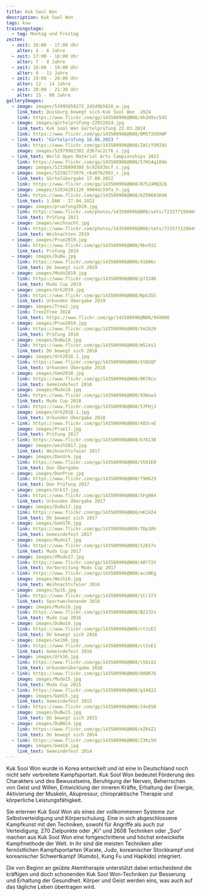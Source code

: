 ```yaml
---
title: Kuk Sool Won
description: Kuk Sool Won
tags: ksw
trainingstage:
  - tag: Montag und Freitag
zeiten:
  - zeit: 16:00 - 17:00 Uhr
    alter: 4 - 6 Jahre
  - zeit: 17:00 - 18:00 Uhr
    alter: 7 - 8 Jahre
  - zeit: 18:00 - 19:00 Uhr
    alter: 9 - 11 Jahre
  - zeit: 19:00 - 20:00 Uhr
    alter: 12 - 14 Jahre
  - zeit: 20:00 - 21:30 Uhr
    alter: 15 - 80 Jahre
galleryImages:
  - image: images/53995658272_2d2d9b5826_w.jpg
    link_text: Duisburg bewegt sich-Kuk Sool Won -2024
    link: https://www.flickr.com/gp/143500996@N08/4h2H9vc545
  - image: images/gürtelprüfung-22032024.jpg
    link_text: Kuk Sool Won Gürtelprüfung 22.03.2024
    link: https://www.flickr.com/gp/143500996@N08/DM5T2G9XWP
  - link_text: "Gürtelprüfung 16.06.2023 "
    link: https://www.flickr.com/gp/143500996@N08/ZACcY5MJ8S
    image: images/52979902382_d367ac2c76_c.jpg
  - link_text: World Open Material Arts Campionships 2022
    link: https://www.flickr.com/gp/143500996@N08/57HS4q104b
    image: images/52338899388_bc926d3bcf_c.jpg
  - image: images/52292773976_c6a07b2992_c.jpg
    link_text: Gürtelübergabe 17.08.2022
    link: https://www.flickr.com/gp/143500996@N08/07524MQ326
  - image: images/52034281126_9904dc59fa_h.jpg
    link: https://www.flickr.com/gp/143500996@N08/bZ5R60369A
    link_text: 1.DAN - 27.04.2022
  - image: images/pruefung2020.jpg
    link: https://www.flickr.com/photos/143500996@N08/sets/72157719946848586/
    link_text: Prüfung 2021
  - image: images/weihnacht.jpg
    link: https://www.flickr.com/photos/143500996@N08/sets/72157712804840162/
    link_text: Weihnachten 2019
  - image: images/Prue2019.jpg
    link: https://www.flickr.com/gp/143500996@N08/9bx932
    link_text: Prüfung 2019
  - image: images/DuBw.jpg
    link: https://www.flickr.com/gp/143500996@N08/41006c
    link_text: DU bewegt sich 2019
  - image: images/Mudo2019.jpg
    link: https://www.flickr.com/gp/143500996@N08/p73246
    link_text: Mudo Cup 2019
  - image: images/Urk2019.jpg
    link: https://www.flickr.com/gp/143500996@N08/NpG35S
    link_text: Urkunden Übergabe 2019
  - image: images/Tree2.jpg
    link: Tree2Tree 2018
    link_text: https://www.flickr.com/gp/143500996@N08/94X006
  - image: images/Prue2018.jpg
    link: https://www.flickr.com/gp/143500996@N08/Vm2620
    link_text: Prüfung 2018
  - image: images/DuBw18.jpg
    link: https://www.flickr.com/gp/143500996@N08/W524s1
    link_text: DU bewegt sich 2018
  - image: images/Urk2018.1.jpg
    link: https://www.flickr.com/gp/143500996@N08/XtN2QF
    link_text: Urkunden Übergabe 2018
  - image: images/Gem2018.jpg
    link: https://www.flickr.com/gp/143500996@N08/0R78cu
    link_text: Gemeindefest 2018
  - image: images/Mudo18.jpg
    link: https://www.flickr.com/gp/143500996@N08/93Wxw3
    link_text: Mudo Cup 2018
  - link: https://www.flickr.com/gp/143500996@N08/57PHjJ
    image: images/Urk2018.1.jpg
    link_text: Urkunden Übergabe 2018
  - link: https://www.flickr.com/gp/143500996@N08/483rxE
    image: images/Prue17.jpg
    link_text: Prüfung 2017
  - link: https://www.flickr.com/gp/143500996@N08/b78138
    image: images/weih2017.jpg
    link_text: Weihnachtsfeier 2017
  - image: images/DanUrk.jpg
    link: https://www.flickr.com/gp/143500996@N08/V591E0
    link_text: Dan Übergabe
  - image: images/DanPrue.jpg
    link: https://www.flickr.com/gp/143500996@N08/f9H629
    link_text: Dan Prüfung 2017
  - image: images/Urk17.jpg
    link: https://www.flickr.com/gp/143500996@N08/5Fg004
    link_text: Urkunden Übergabe 2017
  - image: images/DuBw17.jpg
    link: https://www.flickr.com/gp/143500996@N08/nK2424
    link_text: DU bewegt sich 2017
  - image: images/Gem17K.jpg
    link: https://www.flickr.com/gp/143500996@N08/fDp10h
    link_text: Gemeindefest 2017
  - image: images/Mudo17.jpg
    link: https://www.flickr.com/gp/143500996@N08/52657v
    link_text: Mudo Cup 2017
  - image: images/VMudo17.jpg
    link: https://www.flickr.com/gp/143500996@N08/48Y72X
    link_text: Vorbereitung Mudo Cup 2017
  - link: https://www.flickr.com/gp/143500996@N08/aczWEg
    image: images/Weih16.jpg
    link_text: Weihnachtsfeier 2016
  - image: images/Sp16.jpg
    link: https://www.flickr.com/gp/143500996@N08/1CrJ73
    link_text: Sportwochenende 2016
  - image: images/Mudo16.jpg
    link: https://www.flickr.com/gp/143500996@N08/B2232s
    link_text: Mudo Cup 2016
  - image: images/DuBw16.jpg
    link: https://www.flickr.com/gp/143500996@N08/ct2sE1
    link_text: DU bewegt sich 2016
  - image: images/Ge16K.jpg
    link: https://www.flickr.com/gp/143500996@N08/ct2sE1
    link_text: Gemeindefest 2016
  - image: images/Urk16.jpg
    link: https://www.flickr.com/gp/143500996@N08/c5QiX2
    link_text: Urkundenübergabe 2016
  - link: https://www.flickr.com/gp/143500996@N08/00QR76
    image: images/Mudo15.jpg
    link_text: Mudo Cup 2015
  - link: https://www.flickr.com/gp/143500996@N08/g14822
    image: images/Gem15.jpg
    link_text: Gemeindefest 2015
  - link: https://www.flickr.com/gp/143500996@N08/34v850
    image: images/DuBw15.jpg
    link_text: DU bewegt sich 2015
  - image: images/DuBW14.jpg
    link: https://www.flickr.com/gp/143500996@N08/eZ6VZ1
    link_text: DU bewegt sich 2014
  - link: https://www.flickr.com/gp/143500996@N08/Z3Kz5H
    image: images/Gem14.jpg
    link_text: Gemeindefest 2014
---
```


Kuk Sool Won wurde in Korea entwickelt und ist eine in Deutschland noch nicht sehr verbreitete Kampfsportart. Kuk Sool Won bedeutet Förderung des Charakters und des Bewusstseins, Beruhigung der Nerven, Beherrschen von Geist und Willen, Entwicklung der inneren Kräfte, Erhaltung der Energie, Aktivierung der Muskeln, Akupressur, chiropraktische Therapie und körperliche Leistungsfähigkeit.

Sie erlernen Kuk Sool Won als eines der vollkommenen Systeme zur Selbstverteidigung und Körperschulung. Eine in sich abgeschlossene Kampfkunst mit den Techniken, sowohl für Angriffe als auch zur Verteidigung. 270 Zielpunkte oder „Ki“ und 2608 Techniken oder „Soo“ machen aus Kuk Sool Won eine fortgeschrittene und höchst entwickelte Kampfmethode der Welt. In ihr sind die meisten Techniken aller fernöstlichen Kampfsportarten (Karate, Judo, koreanischer Stockkampf und koreanischer Schwertkampf (Kumdo), Kung Fu und Hapkido) integriert.

Die von Beginn an geübte Atemtherapie unterstützt dabei entscheidend die kräftigen und doch schonenden Kuk Sool Won-Techniken zur Besserung und Erhaltung der Gesundheit. Körper und Geist werden eins, was auch auf das tägliche Leben übertragen wird.
